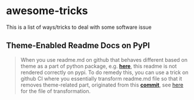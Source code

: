 # awesome-tricks
This is a list of ways/tricks to deal with some software issue


## Theme-Enabled Readme Docs on PyPI
> When you use readme.md on github that behaves different based on theme as a part of python package, e.g. [**here**](https://github.com/mert-kurttutan/torchview/blob/main/README.md), this readme is not rendered correctly on pypi. To do remedy this, you can use a trick on github CI where you essentially transform readme.md file so that it removes theme-related part, originated from this [**commit**](https://github.com/charliermarsh/ruff/pull/2287), see [here](https://github.com/mert-kurttutan/torchview/blob/main/scripts/transform_readme.py) for the file of transformation.
